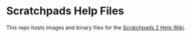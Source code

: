 # Scratchpads Help Files

This repo hosts images and binary files for the [Scratchpads 2 Help Wiki](https://github.com/NaturalHistoryMuseum/scratchpads2/wiki).
